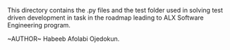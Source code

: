 This directory contains the .py files and the test folder used in solving test driven development in task in the roadmap leading to ALX Software Engineering program.

~AUTHOR~
Habeeb Afolabi Ojedokun.
